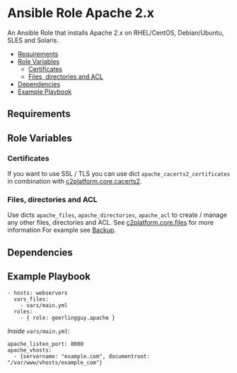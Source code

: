 # Ansible Role Apache 2.x

An Ansible Role that installs Apache 2.x on RHEL/CentOS, Debian/Ubuntu, SLES and Solaris.


<!-- MarkdownTOC levels="2,3,4" autolink="true" -->

- [Requirements](#requirements)
- [Role Variables](#role-variables)
  - [Certificates](#certificates)
  - [Files, directories and ACL](#files-directories-and-acl)
- [Dependencies](#dependencies)
- [Example Playbook](#example-playbook)

<!-- /MarkdownTOC -->

## Requirements

<!-- Any pre-requisites that may not be covered by Ansible itself or the role should be mentioned here. For instance, if the role uses the EC2 module, it may be a good idea to mention in this section that the boto package is required. -->

## Role Variables

<!--  A description of the settable variables for this role should go here, including any variables that are in defaults/main.yml, vars/main.yml, and any variables that can/should be set via parameters to the role. Any variables that are read from other roles and/or the global scope (ie. hostvars, group vars, etc.) should be mentioned here as well. -->

### Certificates

If you want to use SSL / TLS you can use dict `apache_cacerts2_certificates` in combination with [c2platform.core.cacerts2](https://github.com/c2platform/ansible-collection-core/blob/master/roles/cacerts2).

### Files, directories and ACL

Use dicts `apache_files`, `apache_directories`, `apache_acl` to create / manage any other files, directories and ACL. See [c2platform.core.files](https://github.com/c2platform/ansible-collection-core/tree/master/roles/files) for more information For example see [Backup](#backup).

## Dependencies

<!--   A list of other roles hosted on Galaxy should go here, plus any details in regards to parameters that may need to be set for other roles, or variables that are used from other roles. -->

## Example Playbook

    - hosts: webservers
      vars_files:
        - vars/main.yml
      roles:
        - { role: geerlingguy.apache }

*Inside `vars/main.yml`*:

    apache_listen_port: 8080
    apache_vhosts:
      - {servername: "example.com", documentroot: "/var/www/vhosts/example_com"}

